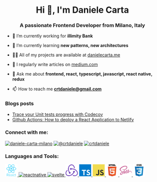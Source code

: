 <h1 align="center">Hi 👋, I'm Daniele Carta</h1>
<h3 align="center">A passionate Frontend Developer from Milano, Italy</h3>

- 🔭 I’m currently working for **illimity Bank**

- 🌱 I’m currently learning **new patterns, new architectures**

- 👨‍💻 All of my projects are available at [danielecarta.me](https://www.danielecarta.me)

- 📝 I regularly write articles on [medium.com](https://medium.com/@crtdaniele)

- 💬 Ask me about **frontend, react, typescript, javascript, react native, redux**

- 📫 How to reach me **crtdaniele@gmail.com**

### Blogs posts
<!-- BLOG-POST-LIST:START -->
- [Trace your Unit tests progress with Codecov](https://medium.com/@crtdaniele/trace-your-unit-tests-progress-with-codecov-fdcd40b47691?source=rss-561695a85b23------2)
- [Github Actions: How to deploy a React Application to Netlify](https://medium.com/@crtdaniele/github-actions-how-to-deploy-a-react-application-to-netlify-bf9698a45324?source=rss-561695a85b23------2)
<!-- BLOG-POST-LIST:END -->

<h3 align="left">Connect with me:</h3>
<p align="left">
<a href="https://linkedin.com/in/daniele-carta-milano" target="blank"><img align="center" src="https://raw.githubusercontent.com/rahuldkjain/github-profile-readme-generator/master/src/images/icons/Social/linked-in-alt.svg" alt="daniele-carta-milano" height="30" width="40" /></a>
<a href="https://medium.com/@crtdaniele" target="blank"><img align="center" src="https://raw.githubusercontent.com/rahuldkjain/github-profile-readme-generator/master/src/images/icons/Social/medium.svg" alt="@crtdaniele" height="30" width="40" /></a>
<a href="https://dev.to/crtdaniele" target="blank"><img align="center" src="https://raw.githubusercontent.com/rahuldkjain/github-profile-readme-generator/master/src/images/icons/Social/devto.svg" alt="crtdaniele" height="30" width="40" /></a>
</p>

<h3 align="left">Languages and Tools:</h3>
<p align="left">
<a href="https://reactjs.org/" target="_blank" rel="noreferrer"> <img src="https://raw.githubusercontent.com/devicons/devicon/master/icons/react/react-original-wordmark.svg" alt="react" width="40" height="40"/> </a> <a href="https://reactnative.dev/" target="_blank" rel="noreferrer"> <img src="https://reactnative.dev/img/header_logo.svg" alt="reactnative" width="40" height="40"/> </a> <a href="https://svelte.dev" target="_blank" rel="noreferrer"> <img src="https://upload.wikimedia.org/wikipedia/commons/1/1b/Svelte_Logo.svg" alt="svelte" width="40" height="40"/> </a> <a href="https://redux.js.org" target="_blank" rel="noreferrer"> <img src="https://raw.githubusercontent.com/devicons/devicon/master/icons/redux/redux-original.svg" alt="redux" width="40" height="40"/> </a> <a href="https://www.typescriptlang.org/" target="_blank" rel="noreferrer"> <img src="https://raw.githubusercontent.com/devicons/devicon/master/icons/typescript/typescript-original.svg" alt="typescript" width="40" height="40"/> </a> <a href="https://developer.mozilla.org/en-US/docs/Web/JavaScript" target="_blank" rel="noreferrer"> <img src="https://raw.githubusercontent.com/devicons/devicon/master/icons/javascript/javascript-original.svg" alt="javascript" width="40" height="40"/> </a> <a href="https://www.w3.org/html/" target="_blank" rel="noreferrer"> <img src="https://raw.githubusercontent.com/devicons/devicon/master/icons/html5/html5-original-wordmark.svg" alt="html5" width="40" height="40"/> </a> <a href="https://sass-lang.com" target="_blank" rel="noreferrer"> <img src="https://raw.githubusercontent.com/devicons/devicon/master/icons/sass/sass-original.svg" alt="sass" width="40" height="40"/> </a> <a href="https://www.w3schools.com/css/" target="_blank" rel="noreferrer"> <img src="https://raw.githubusercontent.com/devicons/devicon/master/icons/css3/css3-original-wordmark.svg" alt="css3" width="40" height="40"/> </a>
</p>
